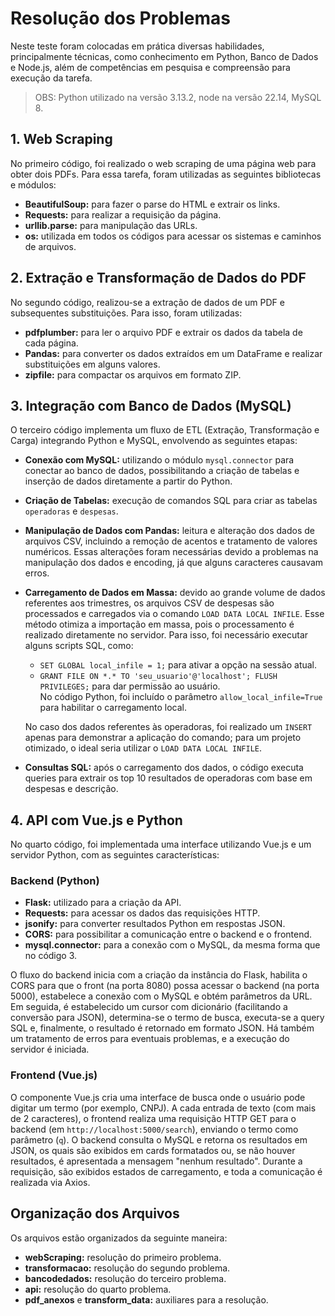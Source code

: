 # Resolução dos Problemas 

Neste teste foram colocadas em prática diversas habilidades, principalmente técnicas, como conhecimento em Python, Banco de Dados e Node.js, além de competências em pesquisa e compreensão para execução da tarefa.

> OBS: Python utilizado na versão 3.13.2, node na versão 22.14, MySQL 8. 

## 1. Web Scraping

No primeiro código, foi realizado o web scraping de uma página web para obter dois PDFs. Para essa tarefa, foram utilizadas as seguintes bibliotecas e módulos:

- **BeautifulSoup:** para fazer o parse do HTML e extrair os links.
- **Requests:** para realizar a requisição da página.
- **urllib.parse:** para manipulação das URLs.
- **os:** utilizada em todos os códigos para acessar os sistemas e caminhos de arquivos.

## 2. Extração e Transformação de Dados do PDF

No segundo código, realizou-se a extração de dados de um PDF e subsequentes substituições. Para isso, foram utilizadas:

- **pdfplumber:** para ler o arquivo PDF e extrair os dados da tabela de cada página.
- **Pandas:** para converter os dados extraídos em um DataFrame e realizar substituições em alguns valores.
- **zipfile:** para compactar os arquivos em formato ZIP.

## 3. Integração com Banco de Dados (MySQL)

O terceiro código implementa um fluxo de ETL (Extração, Transformação e Carga) integrando Python e MySQL, envolvendo as seguintes etapas:

- **Conexão com MySQL:** utilizando o módulo `mysql.connector` para conectar ao banco de dados, possibilitando a criação de tabelas e inserção de dados diretamente a partir do Python.
- **Criação de Tabelas:** execução de comandos SQL para criar as tabelas `operadoras` e `despesas`.
- **Manipulação de Dados com Pandas:** leitura e alteração dos dados de arquivos CSV, incluindo a remoção de acentos e tratamento de valores numéricos. Essas alterações foram necessárias devido a problemas na manipulação dos dados e encoding, já que alguns caracteres causavam erros.
- **Carregamento de Dados em Massa:** devido ao grande volume de dados referentes aos trimestres, os arquivos CSV de despesas são processados e carregados via o comando `LOAD DATA LOCAL INFILE`. Esse método otimiza a importação em massa, pois o processamento é realizado diretamente no servidor. Para isso, foi necessário executar alguns scripts SQL, como:
  - `SET GLOBAL local_infile = 1;` para ativar a opção na sessão atual.
  - `GRANT FILE ON *.* TO 'seu_usuario'@'localhost'; FLUSH PRIVILEGES;` para dar permissão ao usuário.  
  No código Python, foi incluído o parâmetro `allow_local_infile=True` para habilitar o carregamento local.
  
  No caso dos dados referentes às operadoras, foi realizado um `INSERT` apenas para demonstrar a aplicação do comando; para um projeto otimizado, o ideal seria utilizar o `LOAD DATA LOCAL INFILE`.

- **Consultas SQL:** após o carregamento dos dados, o código executa queries para extrair os top 10 resultados de operadoras com base em despesas e descrição.

## 4. API com Vue.js e Python

No quarto código, foi implementada uma interface utilizando Vue.js e um servidor Python, com as seguintes características:

### Backend (Python)

- **Flask:** utilizado para a criação da API.
- **Requests:** para acessar os dados das requisições HTTP.
- **jsonify:** para converter resultados Python em respostas JSON.
- **CORS:** para possibilitar a comunicação entre o backend e o frontend.
- **mysql.connector:** para a conexão com o MySQL, da mesma forma que no código 3.

O fluxo do backend inicia com a criação da instância do Flask, habilita o CORS para que o front (na porta 8080) possa acessar o backend (na porta 5000), estabelece a conexão com o MySQL e obtém parâmetros da URL. Em seguida, é estabelecido um cursor com dicionário (facilitando a conversão para JSON), determina-se o termo de busca, executa-se a query SQL e, finalmente, o resultado é retornado em formato JSON. Há também um tratamento de erros para eventuais problemas, e a execução do servidor é iniciada.

### Frontend (Vue.js)

O componente Vue.js cria uma interface de busca onde o usuário pode digitar um termo (por exemplo, CNPJ). A cada entrada de texto (com mais de 2 caracteres), o frontend realiza uma requisição HTTP GET para o backend (em `http://localhost:5000/search`), enviando o termo como parâmetro (`q`). O backend consulta o MySQL e retorna os resultados em JSON, os quais são exibidos em cards formatados ou, se não houver resultados, é apresentada a mensagem "nenhum resultado". Durante a requisição, são exibidos estados de carregamento, e toda a comunicação é realizada via Axios.

## Organização dos Arquivos

Os arquivos estão organizados da seguinte maneira:

- **webScraping:** resolução do primeiro problema.
- **transformacao:** resolução do segundo problema.
- **bancodedados:** resolução do terceiro problema.
- **api:** resolução do quarto problema.
- **pdf_anexos** e **transform_data:** auxiliares para a resolução.

